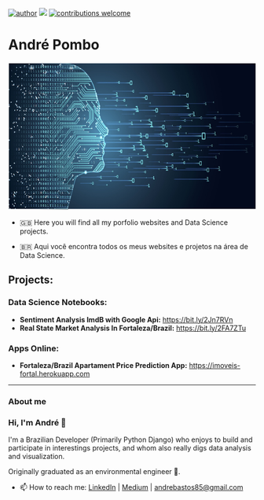 [![author](https://img.shields.io/badge/author-andrepombo-red.svg)](https://www.linkedin.com/in/andrepombo) 
[![](https://img.shields.io/badge/python-3.7+-blue.svg)](https://www.python.org/downloads/release/python-365/)
[![contributions welcome](https://img.shields.io/badge/contributions-welcome-brightgreen.svg?style=flat)](https://github.com/andrepombo)

# André Pombo

<p align="center">
  <img src="img/Banner1.jpg" width="1000" height="300" >
</p>

- :uk: Here you will find all my porfolio websites and Data Science projects.

- :brazil: Aqui você encontra todos os meus websites e projetos na área de Data Science.

## Projects:

### Data Science Notebooks:
* **Sentiment Analysis ImdB with Google Api:**  https://bit.ly/2Jn7RVn
* **Real State Market Analysis In Fortaleza/Brazil:** https://bit.ly/2FA7ZTu

### Apps Online:
* **Fortaleza/Brazil Apartament Price Prediction App:** https://imoveis-fortal.herokuapp.com
---
### About me

### Hi, I'm André 👋

I'm a Brazilian Developer (Primarily Python Django) who enjoys to build and participate in interestings projects, and whom also really digs data analysis and visualization.

Originally graduated as an environmental engineer 🌱.

- 📫 How to reach me: [LinkedIn](https://www.linkedin.com/in/andrepombo/) 
                      | [Medium](https://medium.com/@andrepombo)
                      | andrebastos85@gmail.com 

